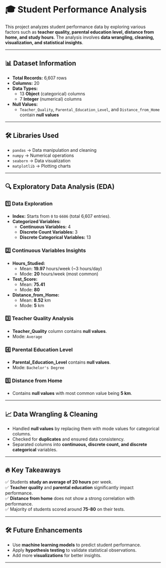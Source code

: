 # 🎓 Student Performance Analysis

This project analyzes student performance data by exploring various factors such as **teacher quality, parental education level, distance from home, and study hours**. The analysis involves **data wrangling, cleaning, visualization, and statistical insights**.

---

## 📊 Dataset Information
- **Total Records:** 6,607 rows  
- **Columns:** 20  
- **Data Types:** 
  - 13 **Object** (categorical) columns  
  - 7 **Integer** (numerical) columns  
- **Null Values:** 
  - `Teacher_Quality`, `Parental_Education_Level`, and `Distance_from_Home` contain **null values**

---

## 🛠️ Libraries Used
- `pandas` → Data manipulation and cleaning  
- `numpy` → Numerical operations  
- `seaborn` → Data visualization  
- `matplotlib` → Plotting charts  

---

## 🔍 Exploratory Data Analysis (EDA)

### 1️⃣ **Data Exploration**
- **Index:** Starts from `0` to `6606` (total 6,607 entries).  
- **Categorized Variables:**
  - **Continuous Variables:** 4  
  - **Discrete Count Variables:** 3  
  - **Discrete Categorical Variables:** 13  

### 2️⃣ **Continuous Variables Insights**
- **Hours_Studied:**  
    - Mean: **19.97** hours/week (~3 hours/day)  
    - Mode: **20** hours/week (most common)  
- **Test_Score:**  
    - Mean: **75.41**  
    - Mode: **80**  
- **Distance_from_Home:**  
    - Mean: **8.52** km  
    - Mode: **5** km  

### 3️⃣ **Teacher Quality Analysis**
- **Teacher_Quality** column contains **null values**.  
- Mode: `Average`  

### 4️⃣ **Parental Education Level**
- **Parental_Education_Level** contains **null values**.  
- Mode: `Bachelor's Degree`  

### 5️⃣ **Distance from Home**
- Contains **null values** with most common value being **5 km**.  

---

## 📈 Data Wrangling & Cleaning
- Handled **null values** by replacing them with mode values for categorical columns.  
- Checked for **duplicates** and ensured data consistency.  
- Separated columns into **continuous, discrete count, and discrete categorical** variables.  

---

## 🔥 Key Takeaways
✅ Students **study an average of 20 hours** per week.  
✅ **Teacher quality** and **parental education** significantly impact performance.  
✅ **Distance from home** does not show a strong correlation with performance.  
✅ Majority of students scored around **75-80** on their tests.  

---
## 🛠️ Future Enhancements
- Use **machine learning models** to predict student performance.  
- Apply **hypothesis testing** to validate statistical observations.  
- Add more **visualizations** for better insights.  

---
